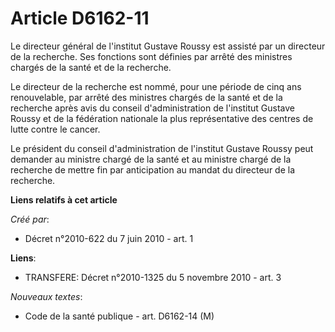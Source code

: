 # Article D6162-11

Le directeur général de l'institut Gustave Roussy est assisté par un directeur de la recherche. Ses fonctions sont définies
par arrêté des ministres chargés de la santé et de la recherche. 

Le directeur de la recherche est nommé, pour une période de cinq ans renouvelable, par arrêté des ministres chargés de la
santé et de la recherche après avis du conseil d'administration de l'institut Gustave Roussy et de la fédération nationale la
plus représentative des centres de lutte contre le cancer. 

Le président du conseil d'administration de l'institut Gustave Roussy peut demander au ministre chargé de la santé et au
ministre chargé de la recherche de mettre fin par anticipation au mandat du directeur de la recherche.

**Liens relatifs à cet article**

_Créé par_:

  - Décret n°2010-622 du 7 juin 2010 - art. 1

**Liens**:

  - TRANSFERE: Décret n°2010-1325 du 5 novembre 2010 - art. 3

_Nouveaux textes_:

  - Code de la santé publique - art. D6162-14 (M)
